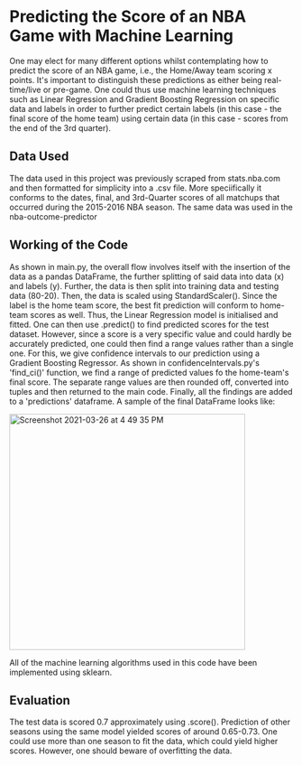 # Predicting the Score of an NBA Game with Machine Learning
One may elect for many different options whilst contemplating how to predict the score of an NBA game, i.e., the Home/Away team scoring x points. It's important 
to distinguish these predictions as either being real-time/live or pre-game. One could thus use machine learning techniques such as Linear Regression and Gradient
Boosting Regression on specific data and labels in order to further predict certain labels (in this case - the final score of the home team) using certain data (in 
this case - scores from the end of the 3rd quarter). 

## Data Used
The data used in this project was previously scraped from stats.nba.com and then formatted for simplicity into a .csv file. More speciifically it conforms to the dates, final, and 3rd-Quarter scores of all matchups that occurred during the 2015-2016 NBA season. The same data was used in the nba-outcome-predictor 

## Working of the Code
As shown in main.py, the overall flow involves itself with the insertion of the data as a pandas DataFrame, the further splitting of said data into data (x) and 
labels (y). Further, the data is then split into training data and testing data (80-20). Then, the data is scaled using StandardScaler(). Since the label is the 
home team score, the best fit prediction will conform to home-team scores as well. Thus, the Linear Regression model is initialised and fitted. One can then use 
.predict() to find predicted scores for the test dataset. However, since a score is a very specific value and could hardly be accurately predicted, one could then 
find a range values rather than a single one. For this, we give confidence intervals to our prediction using a Gradient Boosting Regressor. As shown in 
confidenceIntervals.py's 'find_ci()' function, we find a range of predicted values fo the home-team's final score. The separate range values are then rounded off, 
converted into tuples and then returned to the main code. Finally, all the findings are added to a 'predictions' dataframe. A sample of the final DataFrame looks like: 

<img width="418" alt="Screenshot 2021-03-26 at 4 49 35 PM" src="https://user-images.githubusercontent.com/77375209/112624177-49694e80-8e53-11eb-9951-45f6a50843d2.png">

All of the machine learning algorithms used in this code have been implemented using sklearn. 

## Evaluation 
The test data is scored 0.7 approximately using .score(). Prediction of other seasons using the same model yielded scores of around 0.65-0.73. One could use more 
than one season to fit the data, which could yield higher scores. However, one should beware of overfitting the data.
